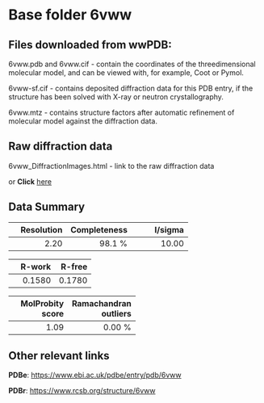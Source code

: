 # Base folder 6vww

## Files downloaded from wwPDB:

6vww.pdb and 6vww.cif - contain the coordinates of the threedimensional molecular model, and can be viewed with, for example, Coot or Pymol.

6vww-sf.cif - contains deposited diffraction data for this PDB entry, if the structure has been solved with X-ray or neutron crystallography.

6vww.mtz - contains structure factors after automatic refinement of molecular model against the diffraction data.

## Raw diffraction data

6vww_DiffractionImages.html - link to the raw diffraction data 

or **Click** [here](https://doi.org/10.18430/m36vww) 

## Data Summary
|   | Resolution | Completeness| I/sigma |
|---|-------------:|----------------:|--------------:|
|   |2.20|98.1  %|<img width=50/>10.00|

|   | **R-work**| **R-free**   
|---|-------------:|----------------:|           
||0.1580|0.1780|

|   |**MolProbity<br>score**| **Ramachandran<br>outliers** 
|---|-------------:|----------------:|
||1.09|0.00 %|

## Other relevant links 
**PDBe**:  https://www.ebi.ac.uk/pdbe/entry/pdb/6vww
 
**PDBr**: https://www.rcsb.org/structure/6vww 

